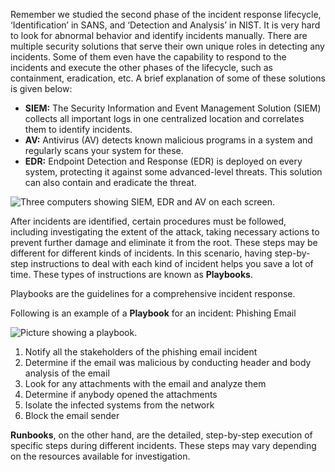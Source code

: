 Remember we studied the second phase of the incident response lifecycle, ‘Identification’ in SANS, and ‘Detection and Analysis’ in NIST. It is very hard to look for abnormal behavior and identify incidents manually. There are multiple security solutions that serve their own unique roles in detecting any incidents. Some of them even have the capability to respond to the incidents and execute the other phases of the lifecycle, such as containment, eradication, etc. A brief explanation of some of these solutions is given below:

- **SIEM:** The Security Information and Event Management Solution (SIEM) collects all important logs in one centralized location and correlates them to identify incidents.
- **AV:** Antivirus (AV) detects known malicious programs in a system and regularly scans your system for these.
- **EDR:** Endpoint Detection and Response (EDR) is deployed on every system, protecting it against some advanced-level threats. This solution can also contain and eradicate the threat.

![Three computers showing SIEM, EDR and AV on each screen.](https://tryhackme-images.s3.amazonaws.com/user-uploads/6645aa8c024f7893371eb7ac/room-content/6645aa8c024f7893371eb7ac-1718265646748)  

After incidents are identified, certain procedures must be followed, including investigating the extent of the attack, taking necessary actions to prevent further damage and eliminate it from the root. These steps may be different for different kinds of incidents. In this scenario, having step-by-step instructions to deal with each kind of incident helps you save a lot of time. These types of instructions are known as **Playbooks**.

Playbooks are the guidelines for a comprehensive incident response.

Following is an example of a **Playbook** for an incident: Phishing Email

![Picture showing a playbook.](https://tryhackme-images.s3.amazonaws.com/user-uploads/6645aa8c024f7893371eb7ac/room-content/6645aa8c024f7893371eb7ac-1718268773282)

1. Notify all the stakeholders of the phishing email incident
2. Determine if the email was malicious by conducting header and body analysis of the email
3. Look for any attachments with the email and analyze them
4. Determine if anybody opened the attachments
5. Isolate the infected systems from the network
6. Block the email sender

**Runbooks**, on the other hand, are the detailed, step-by-step execution of specific steps during different incidents. These steps may vary depending on the resources available for investigation.